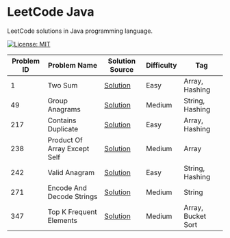 # LeetCode Java

LeetCode solutions in Java programming language.

[![License: MIT](https://img.shields.io/badge/License-MIT-yellow.svg)](https://github.com/anirudhology/leetcode-java/blob/main/LICENSE)

| Problem ID | Problem Name                 | Solution Source                                                                         | Difficulty | Tag                |
|------------|------------------------------|-----------------------------------------------------------------------------------------|------------|--------------------|
| 1          | Two Sum                      | [Solution](src/main/java/com/anirudhology/leetcode/array/TwoSum.java)                   | Easy       | Array, Hashing     |
| 49         | Group Anagrams               | [Solution](src/main/java/com/anirudhology/leetcode/string/GroupAnagrams.java)           | Medium     | String, Hashing    |
| 217        | Contains Duplicate           | [Solution](src/main/java/com/anirudhology/leetcode/array/ContainsDuplicate.java)        | Easy       | Array, Hashing     |
| 238        | Product Of Array Except Self | [Solution](src/main/java/com/anirudhology/leetcode/array/ProductOfArrayExceptSelf.java) | Medium     | Array              |
| 242        | Valid Anagram                | [Solution](src/main/java/com/anirudhology/leetcode/string/ValidAnagram.java)            | Easy       | String, Hashing    |
| 271        | Encode And Decode Strings    | [Solution](src/main/java/com/anirudhology/leetcode/string/EncodeAndDecodeStrings.java)  | Medium     | String             |
| 347        | Top K Frequent Elements      | [Solution](src/main/java/com/anirudhology/leetcode/array/TopKFrequentElements.java)     | Medium     | Array, Bucket Sort |